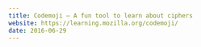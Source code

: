 ```yaml
---
title: Codemoji – A fun tool to learn about ciphers
website: https://learning.mozilla.org/codemoji/
date: 2016-06-29
---
```

